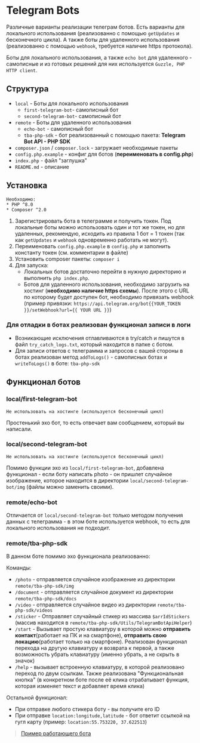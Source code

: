 # Telegram Bots

Различные варианты реализации телеграм ботов. Есть варианты для локального использования (реализованно с помощью 
`getUpdates` и бесконечного цикла). А также боты для удаленного использования (реализованно с помощью `webhook`, 
требуется наличие https протокола).

Боты для локального использования, а также `echo bot` для удаленного - самописные и из готовых решений для них 
используется `Guzzle, PHP HTTP client`.

## Структура

* `local` - Боты для локального использования
  * `first-telegram-bot`- самописный бот
  * `second-telegram-bot`- самописный бот
* `remote` - Боты для удаленного использования
  * `echo-bot` - самописный бот
  * `tba-php-sdk` - бот реализованный с помощью пакета: **Telegram Bot API - PHP SDK**
* `composer.json` / `composer.lock` - загружает необходимые пакеты
* `config.php.example` - конфиг для ботов (**переименовать в config.php**)
* `index.php` - файл "заглушка"
* `README.md` - описание

## Установка

```
Необходимо:
* PHP ^8.0
* Composer ^2.0
```

1. Зарегистрировать бота в телеграмме и получить токен. Под локальные боты можно использовать один и тот же токен, но для удаленных, рекомендую, исходить из правила 1 бот = 1 токен (так как `getUpdates` и `webhook` одновременно работать не могут).
2. Переименовать `config.php.example` в `config.php` и заполнить константу токен (см. комментарии в файле)
3. Установить composer пакеты: `composer i`
4. Для запуска:
   * Локальных ботов достаточно перейти в нужную директорию и выполнить `php index.php`.
   * Ботов для удаленного использования, необходимо загрузить на хостинг (**необходимо наличие https схемы**). После этого с URL по которому будет доступен бот, необходимо привязать webhook (пример привязки: `https://api.telegram.org/bot{{YOUR_TOKEN }}/setWebhook?url={{ YOUR URL }}`)

### Для отладки в ботах реализован функционал записи в логи

* Возникающие исключения отлавливаются в try/catch и пишутся в файл `try_catch_logs.txt`, который находится в папке с ботом.
* Для записи ответов с телеграмма и запросов с вашей стороны в ботах реализован метод `addToLogs()` - самописных ботах и `writeToLogs()` в боте: `tba-php-sdk`

## Функционал ботов

### local/first-telegram-bot

`Не использовать на хостинге (используется бесконечный цикл)`

Простенький эхо бот, то есть отвечает вам сообщением, который вы написали.

### local/second-telegram-bot

`Не использовать на хостинге (используется бесконечный цикл)`

Помимо функции эхо из `local/first-telegram-bot`, добавлена функционал - если боту написать photo - он пришлет случайное изображение,
которое находится в директории `local/second-telegram-bot/img` (файлы можно заменить своими).

### remote/echo-bot

Отличается от `local/second-telegram-bot` только методом получения данных с телеграмма - в этом боте используется webhook, то есть для
локального использования не подходит.

### remote/tba-php-sdk

В данном боте помимо эхо функционала реализованно:

Команды:

* `/photo` - отправляется случайное изображение из директории `remote/tba-php-sdk/img`
* `/document` - отправляется случайное документ из директории `remote/tba-php-sdk/docs`
* `/video` - отправляется случайное видео из директории `remote/tba-php-sdk/videos`
* `/sticker` - Отправляет случайный стикер из массива `$arrIdStickers` (массив находится в `remote/tba-php-sdk/Utils/TelegramBotApiHelper`)
* `/start` - Вызывает простую клавиатуру в которой можно **отправить контакт**(работает на ПК и на смартфоне), **отправить свою локацию**(работает только на смартфоне). Реализован функционал перехода на другую клавиатуру и возврата к первой, а также возможность убрать клавиатуру (именно убрать, а не скрыть в значок)
* `/help` - вызывает встроенную клавиатуру, в которой реализовано переход по двум ссылкам. Также реализована "Функциональная кнопка" (в конкретном боте после её клика отрабатывает функция, которая изменяет текст и добавляет время клика)

Остальной функционал:

* При отправке любого стикера боту - вы получите его ID
* При отправке `location:longitude,latitude` - бот ответит ссылкой на гугл карту (пример: `location:55.753220, 37.622513`)

>  [Пример работающего бота](https://t.me/TbaPhpSdkBot "Пример работающего бота")
